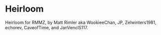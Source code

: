 # Heirloom
 Heirloom for RMMZ, by Matt Rimler aka WookieeChan, JP, Zelwinters1981, echorev, CaveofTime, and JanVenclS117. 
